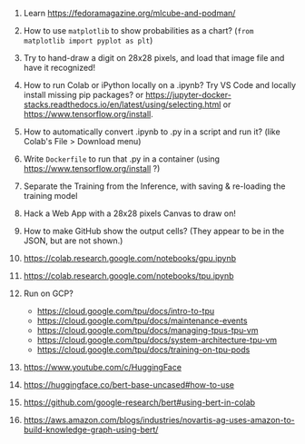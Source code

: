 1. Learn https://fedoramagazine.org/mlcube-and-podman/
 
1. How to use `matplotlib` to show probabilities as a chart? (`from matplotlib import pyplot as plt`)

1. Try to hand-draw a digit on 28x28 pixels, and load that image file and have it recognized!

1. How to run Colab or iPython locally on a .ipynb?
   Try VS Code and locally install missing pip packages?
   or https://jupyter-docker-stacks.readthedocs.io/en/latest/using/selecting.html
   or https://www.tensorflow.org/install.

1. How to automatically convert .ipynb to .py in a script and run it? (like Colab's File > Download menu)

1. Write `Dockerfile` to run that .py in a container (using https://www.tensorflow.org/install ?)

1. Separate the Training from the Inference, with saving & re-loading the training model

1. Hack a Web App with a 28x28 pixels Canvas to draw on!

1. How to make GitHub show the output cells? (They appear to be in the JSON, but are not shown.)

1. https://colab.research.google.com/notebooks/gpu.ipynb

1. https://colab.research.google.com/notebooks/tpu.ipynb

1. Run on GCP?
   * https://cloud.google.com/tpu/docs/intro-to-tpu
   * https://cloud.google.com/tpu/docs/maintenance-events
   * https://cloud.google.com/tpu/docs/managing-tpus-tpu-vm
   * https://cloud.google.com/tpu/docs/system-architecture-tpu-vm
   * https://cloud.google.com/tpu/docs/training-on-tpu-pods

1. https://www.youtube.com/c/HuggingFace
1. https://huggingface.co/bert-base-uncased#how-to-use
1. https://github.com/google-research/bert#using-bert-in-colab
1. https://aws.amazon.com/blogs/industries/novartis-ag-uses-amazon-to-build-knowledge-graph-using-bert/

